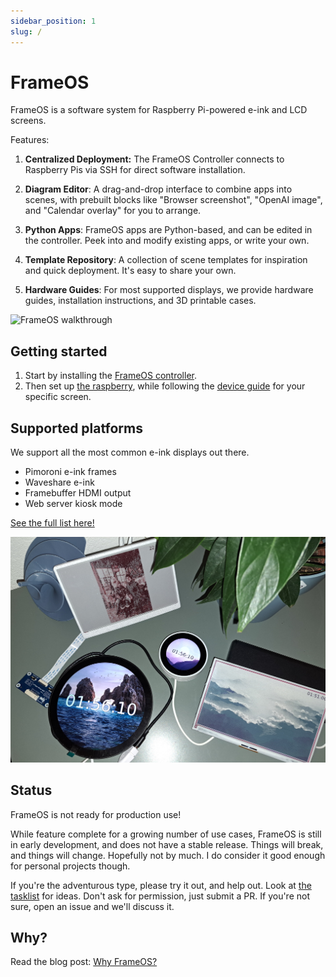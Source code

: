 ```yaml
---
sidebar_position: 1
slug: /
---
```


# FrameOS 

FrameOS is a software system for Raspberry Pi-powered e-ink and LCD screens.

Features:

1. **Centralized Deployment:** The FrameOS Controller connects to Raspberry Pis via SSH for direct software installation.

2. **Diagram Editor**: A drag-and-drop interface to combine apps into scenes, with prebuilt blocks like "Browser screenshot", "OpenAI image", and "Calendar overlay" for you to arrange.

3. **Python Apps**: FrameOS apps are Python-based, and can be edited in the controller. Peek into and modify existing apps, or write your own.

4. **Template Repository**: A collection of scene templates for inspiration and quick deployment. It's easy to share your own.

5. **Hardware Guides**: For most supported displays, we provide hardware guides, installation instructions, and 3D printable cases.

![FrameOS walkthrough](./_img/walkthrough.gif)


## Getting started

1. Start by installing the [FrameOS controller](/installation/controller).
2. Then set up [the raspberry](/installation/raspberry), while following the [device guide](/devices) for your specific screen.


## Supported platforms

We support all the most common e-ink displays out there.

- Pimoroni e-ink frames
- Waveshare e-ink
- Framebuffer HDMI output
- Web server kiosk mode

[See the full list here!](/devices)

![FrameOS Frames](./_img/1-frames.jpg)

## Status

FrameOS is not ready for production use!

While feature complete for a growing number of use cases, FrameOS is still in early development, and does not have a stable release. Things will break, and things will change. Hopefully not by much. I do consider it good enough for personal projects though.

If you're the adventurous type, please try it out, and help out. Look at [the tasklist](https://github.com/mariusandra/frameos/issues/1) for ideas. Don't ask for permission, just submit a PR. If you're not sure, open an issue and we'll discuss it.

## Why?

Read the blog post: [Why FrameOS?](/blog/why-frameos)
